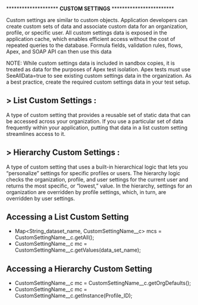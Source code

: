******************** **CUSTOM SETTINGS** ************************


Custom settings are similar to custom objects. Application developers can create custom sets of data and associate custom data for an organization, profile, or specific user. 
All custom settings data is exposed in the application cache, which enables efficient access without the cost of repeated queries to the database. 
Formula fields, validation rules, flows, Apex, and SOAP API can then use this data

NOTE: While custom settings data is included in sandbox copies, it is treated as data for the purposes of Apex test isolation. 
Apex tests must use SeeAllData=true to see existing custom settings data in the organization. As a best practice, create the required custom settings data in your test setup.

**> List Custom Settings :**
---------------------------------------------------------------
A type of custom setting that provides a reusable set of static data that can be accessed across your organization. 
If you use a particular set of data frequently within your application, putting that data in a list custom setting streamlines access to it. 

**> Hierarchy Custom Settings :**
---------------------------------------------------------------
A type of custom setting that uses a built-in hierarchical logic that lets you “personalize” settings for specific profiles or users. 
The hierarchy logic checks the organization, profile, and user settings for the current user and returns the most specific, or “lowest,” value. 
In the hierarchy, settings for an organization are overridden by profile settings, which, in turn, are overridden by user settings.

**Accessing a List Custom Setting**
---------------------------------------------------------------
- Map<String_dataset_name, CustomSettingName__c> mcs = CustomSettingName__c.getAll();
- CustomSettingName__c mc = CustomSettingName__c.getValues(data_set_name);

**Accessing a Hierarchy Custom Setting**
---------------------------------------------------------------
- CustomSettingName__c mc = CustomSettingName__c.getOrgDefaults();
- CustomSettingName__c mc = CustomSettingName__c.getInstance(Profile_ID);
